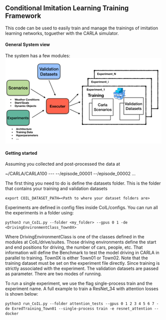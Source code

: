 Conditional Imitation Learning Training Framework
-------------

This code can be used to easily train and manage the trainings of imitation
learning networks, toguether with the CARLA simulator.


#### General System view

The system has a few modules:
[![COIL Diagram](docs/img/CoIL.png?raw=true )]()

#### Getting started


Assuming you collected and post-processed the data at 

~/CARLA/CARLA100 ---
    --/episode_00001
    --/episode_00002
    …


The first thing you need to do is define the datasets folder.
This is the folder that contains your training and validation datasets

    export COIL_DATASET_PATH=<Path to where your dataset folders are>
 
Experiments are defined in config files inside CoIL/configs. You can run all the experiments in a folder using:

    python3 run_CoIL.py --folder <my_folder> --gpus 0 1 -de <DrivingEnvironmentClass_Town0X> 

Where DrivingEnvironmentClass is one of the classes defined in the modules at CoIL/drive/suites. Those driving environments define the start and end positions for driving, the number of cars, people, etc. That information will define the Benchmark to test the model driving in CARLA in parallel to training. Town0X is either Town01 or Town02. 
Note that the training dataset must be set on the experiment file directly. Since training is strictly associated with the experiment. The validation datasets are passed as parameter. There are two modes of running.

To run a single experiment, we use the flag single-process train and the experiment name. A full example to train a ResNet_34 with attention losses is shown below:

    python3 run_CoIL.py --folder attention_tests --gpus 0 1 2 3 4 5 6 7 -de ExredTraining_Town01 --single-process train -e resnet_attention --docker




